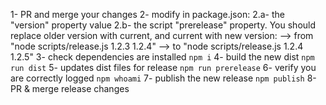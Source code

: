 1- PR and merge your changes
2- modify in package.json:
2.a- the "version" property value
2.b- the script "prerelease" property. You should replace older version with current, and current with new version:
--> from "node scripts/release.js 1.2.3 1.2.4"
--> to "node scripts/release.js 1.2.4 1.2.5"
3- check dependencies are installed `npm i`
4- build the new dist `npm run dist`
5- updates dist files for release `npm run prerelease`
6- verify you are correctly logged `npm whoami`
7- publish the new release `npm publish`
8- PR & merge release changes
